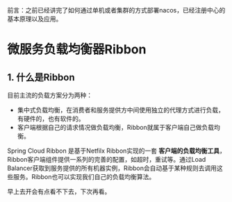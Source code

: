 前言：之前已经讲完了如何通过单机或者集群的方式部署nacos，已经注册中心的基本原理以及应用。



# 微服务负载均衡器Ribbon

## 1. 什么是Ribbon

目前主流的负载方案分为两种：

- 集中式负载均衡，在消费者和服务提供方中间使用独立的代理方式进行负载，有硬件的，也有软件的。
- 客户端根据自己的请求情况做负载均衡，Ribbon就属于客户端自己做负载均衡。

Spring Cloud Ribbon 是基于Netfilx Ribbon实现的一套 **客户端的负载均衡工具**， Ribbon客户端组件提供一系列的完善的配置，如超时，重试等。通过Load Balancer获取到服务提供的所有机器实例，Ribbon会自动基于某种规则去调用这些服务。Ribbon也可以实现我们自己的负载均衡算法。

 早上去开会有点看不下去，下次再看。





